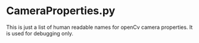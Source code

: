 # CameraProperties.py

This is just a list of human readable names for openCv camera properties. It is used for debugging only.
